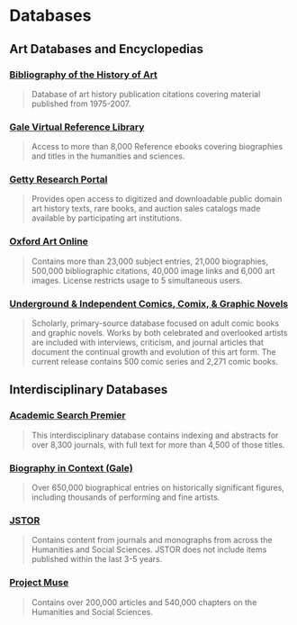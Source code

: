 # Databases

## Art Databases and Encyclopedias

### [Bibliography of the History of Art](http://primo.getty.edu/primo_library/libweb/action/search.do?vid=BHA)

> Database of art history publication citations covering material published from 1975-2007.

### [Gale Virtual Reference Library](http://summit.csuci.edu:2048/login?url=http://infotrac.galegroup.com/itweb/csuci?db=GVRL)

> Access to more than 8,000 Reference ebooks covering biographies and titles in the humanities and sciences.

### [Getty Research Portal](http://portal.getty.edu/portal/landing)

> Provides open access to digitized and downloadable public domain art history texts, rare books, and auction sales catalogs made available by participating art institutions.

### [Oxford Art Online](http://summit.csuci.edu:2048/login?url=http://www.oxfordartonline.com)

> Contains more than 23,000 subject entries, 21,000 biographies, 500,000 bibliographic citations, 40,000 image links and 6,000 art images. License restricts usage to 5 simultaneous users.

### [Underground & Independent Comics, Comix, & Graphic Novels](http://summit.csuci.edu:2048/login?url=http://comx.alexanderstreet.com/)

> Scholarly, primary-source database focused on adult comic books and graphic novels. Works by both celebrated and overlooked artists are included with interviews, criticism, and journal articles that document the continual growth and evolution of this art form. The current release contains 500 comic series and 2,271 comic books.

## Interdisciplinary Databases

### [Academic Search Premier](http://summit.csuci.edu:2048/login?url=http://search.ebscohost.com/login.aspx?authtype=ip,uid&profile=ehost&defaultdb=aph)

> This interdisciplinary database contains indexing and abstracts for over 8,300 journals, with full text for more than 4,500 of those titles.

### [Biography in Context \(Gale\)](http://summit.csuci.edu/login?url=http://infotrac.galegroup.com/itweb/csuci?db=BIC1)

> Over 650,000 biographical entries on historically significant figures, including thousands of performing and fine artists.

### [JSTOR](http://summit.csuci.edu:2048/login?url=http://www.jstor.org/search)

> Contains content from journals and monographs from across the Humanities and Social Sciences.  JSTOR does not include items published within the last 3-5 years.

### [Project Muse](http://summit.csuci.edu:2048/login?url=http://muse.jhu.edu/)

> Contains over 200,000 articles and 540,000 chapters on the Humanities and Social Sciences.



